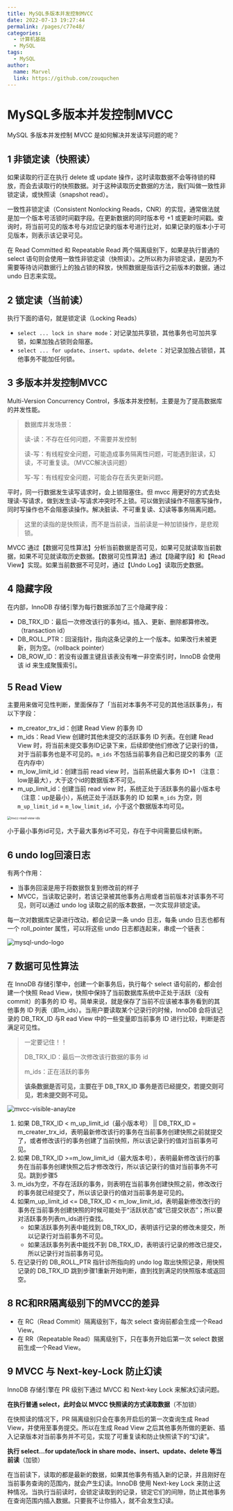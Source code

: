 ```yaml
---
title: MySQL多版本并发控制MVCC
date: 2022-07-13 19:27:44
permalink: /pages/c77e48/
categories:
  - 计算机基础
  - MySQL
tags:
  - MySQL
author: 
  name: Marvel
  link: https://github.com/zouquchen
---
```

# MySQL多版本并发控制MVCC

MySQL 多版本并发控制 MVCC 是如何解决并发读写问题的呢？

<!--more-->

## 1 非锁定读（快照读）

如果读取的行正在执行 delete 或 update 操作，这时读取数据不会等待锁的释放，而会去读取行的快照数据。对于这种读取历史数据的方法，我们叫做一致性非锁定读，或快照读（snapshot read）。

一致性非锁定读（Consistent Nonlocking Reads，CNR）的实现，通常做法就是加一个版本号活锁时间戳字段。在更新数据的同时版本号 +1 或更新时间戳。查询时，将当前可见的版本号与对应记录的版本号进行比对，如果记录的版本小于可见版本，则表示该记录可见。

在 Read Committed 和 Repeatable Read 两个隔离级别下，如果是执行普通的 select 语句则会使用一致性非锁定读（快照读）。之所以称为非锁定读，是因为不需要等待访问数据行上的独占锁的释放，快照数据是指该行之前版本的数据，通过 undo 日志来实现。

## 2 锁定读（当前读）

执行下面的语句，就是锁定读（Locking Reads）

- `select ... lock in share mode`：对记录加共享锁，其他事务也可加共享锁，如果加独占锁则会阻塞。
- `select ... for update`、`insert`、`update`、`delete` ：对记录加独占锁锁，其他事务不能加任何锁。

## 3 多版本并发控制MVCC

Multi-Version Concurrency Control，多版本并发控制，主要是为了提高数据库的并发性能。

> 数据库并发场景：
>
> 读-读：不存在任何问题，不需要并发控制
>
> 读-写：有线程安全问题，可能造成事务隔离性问题，可能遇到脏读，幻读，不可重复读。（MVCC解决该问题）
>
> 写-写：有线程安全问题，可能会存在丢失更新问题。

平时，同一行数据发生读写请求时，会上锁阻塞住。但 mvcc 用更好的方式去处理读-写请求，做到发生读-写请求冲突时不上锁。可以做到读操作不阻塞写操作，同时写操作也不会阻塞读操作。解决脏读、不可重复读、幻读等事务隔离问题。

>  这里的读指的是快照读，而不是当前读，当前读是一种加锁操作，是悲观锁。

MVCC 通过【数据可见性算法】分析当前数据是否可见，如果可见就读取当前数据，如果不可见就读取历史数据。【数据可见性算法】通过【隐藏字段】和【Read View】实现。如果当前数据不可见时，通过【Undo Log】读取历史数据。

## 4 隐藏字段

在内部，InnoDB 存储引擎为每行数据添加了三个隐藏字段：

- DB_TRX_ID：最后一次修改该行的事务id。插入、更新、删除都算修改。（transaction id）
- DB_ROLL_PTR：回滚指针，指向这条记录的上一个版本。如果改行未被更新，则为空。（rollback pointer）
- DB_ROW_ID：若没有设置主键且该表没有唯一非空索引时，InnoDB 会使用该 id 来生成聚簇索引。

## 5 Read View

主要用来做可见性判断，里面保存了「当前对本事务不可见的其他活跃事务」，有以下字段：

- m_creator_trx_id：创建 Read View 的事务 ID
- m_ids：Read View 创建时其他未提交的活跃事务 ID 列表。在创建 Read View 时，将当前未提交事务ID记录下来，后续即使他们修改了记录行的值，对于当前事务也是不可见的。`m_ids` 不包括当前事务自己和已提交的事务（正在内存中）
- m_low_limit_id：创建当前 read view 时，当前系统最大事务 ID+1 （注意：low是最大），大于这个id的数据版本不可见。
- m_up_limit_id：创建当前 read view 时，系统正处于活跃事务的最小版本号（注意：up是最小），系统正处于活跃事务的 ID 如果 `m_ids` 为空，则`m_up_limit_id` = `m_low_limit_id`，小于这个数据版本均可见。

<img src="https://raw.githubusercontent.com/zouquchen/Images/main/imgs2022/mvcc-read-view-ids.png" alt="mvcc-read-view-ids" style="zoom: 50%;" />

小于最小事务id可见，大于最大事务id不可见，存在于中间需要后续判断。

## 6 undo log回滚日志

有两个作用：

- 当事务回滚是用于将数据恢复到修改前的样子
- MVCC，当读取记录时，若该记录被其他事务占用或者当前版本对该事务不可见，则可以通过 undo log 读取之前的版本数据，一次实现非锁定读。

每一次对数据库记录进行改动，都会记录一条 undo 日志，每条 undo 日志也都有一个 roll_pointer 属性，可以将这些 undo 日志都连起来，串成一个链表：

![mysql-undo-logo](https://raw.githubusercontent.com/zouquchen/Images/main/imgs2022/mysql-undo-log.png)

## 7 数据可见性算法

在 InnoDB 存储引擎中，创建一个新事务后，执行每个 select 语句前的，都会创建一个快照 Read View，快照中保持了当前数据库系统中正处于活跃（没有commit）的事务的 ID 号。简单来说，就是保存了当前不应该被本事务看到的其他事务 ID 列表（即m_ids）。当用户要读取某个记录行的时候，InnoDB 会将该记录的 DB_TRX_ID 与R ead View 中的一些变量即当前事务 ID 进行比较，判断是否满足可见性。

> 一定要记住！！
>
> DB_TRX_ID：最后一次修改该行数据的事务 id
>
> m_ids：正在活跃的事务
>
> **该条数据是否可见，主要在于 DB_TRX_ID 事务是否已经提交，若提交则可见，若未提交则不可见。**

![mvcc-visible-anaylze](https://raw.githubusercontent.com/zouquchen/Images/main/imgs2022/mvcc-visible-analyze.png)

1. 如果 DB_TRX_ID < m_up_limit_id（最小版本号） || DB_TRX_ID = m_creater_trx_id，表明最新修改该行的事务在当前事务创建快照之前就提交了，或者修改该行的事务创建了当前快照，所以该记录行的值对当前事务可见。
2. 如果 DB_TRX_ID >=m_low_limit_id（最大版本号），表明最新修改该行的事务在当前事务创建快照之后才修改改行，所以该记录行的值对当前事务不可见。跳到步骤5
3. m_ids为空，不存在活跃的事务，则表明在当前事务创建快照之前，修改改行的事务就已经提交了，所以该记录行的值对当前事务是可见的。
4. 如果m_up_limit_id <= DB_TRX_ID < m_low_limit_id，表明最新修改改行的事务在当前事务创建快照的时候可能处于“活跃状态”或“已提交状态”；所以要对活跃事务列表m_ids进行查找。
   - 如果活跃事务列表中能找到 DB_TRX_ID，表明该行记录的修改未提交，所以记录行对当前事务不可见。
   - 如果活跃事务列表中能找不到 DB_TRX_ID，表明该行记录的修改已提交，所以记录行对当前事务可见。
5. 在记录行的 DB_ROLL_PTR 指针诊所指向的 undo log 取出快照记录，用快照记录的 DB_TRX_ID 跳到步骤1重新开始判断，直到找到满足的快照版本或返回空。

## 8 RC和RR隔离级别下的MVCC的差异

- 在 RC（Read Commit）隔离级别下，每次 select 查询前都会生成一个Read View。
- 在 RR（Repeatable Read）隔离级别下，只在事务开始后第一次 select 数据前生成一个Read View。

## 9 MVCC 与 Next-key-Lock 防止幻读

InnoDB 存储引擎在 PR 级别下通过 MVCC 和 Next-key Lock 来解决幻读问题。

**在执行普通 select，此时会以 MVCC 快照读的方式读取数据**（不加锁）

在快照读的情况下，PR 隔离级别只会在事务开启后的第一次查询生成 Read View，并使用至事务提交。所以在生成 Read View 之后其他事务所做的更新、插入记录版本对当前事务并不可见，实现了可重复读和防止快照读下的“幻读”。

**执行 select...for update/lock in share mode、insert、update、delete 等当前读**（加锁）

在当前读下，读取的都是最新的数据，如果其他事务有插入新的记录，并且刚好在当前事务查询的范围内，就会产生幻读。InnoDB 使用 Next-key Lock 来防止这种情况。当执行当前读时，会锁定读取到的记录，锁定它们的间隙，防止其他事务在查询范围内插入数据。只要我不让你插入，就不会发生幻读。